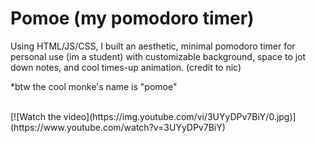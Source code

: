 # Pomoe (my pomodoro timer)

Using HTML/JS/CSS, I built an aesthetic, minimal pomodoro timer for personal use (im a student) with customizable background, space to jot down notes, and cool times-up animation. (credit to nic)

*btw the cool monke's name is "pomoe"

<br>
[![Watch the video](https://img.youtube.com/vi/3UYyDPv7BiY/0.jpg)](https://www.youtube.com/watch?v=3UYyDPv7BiY)







